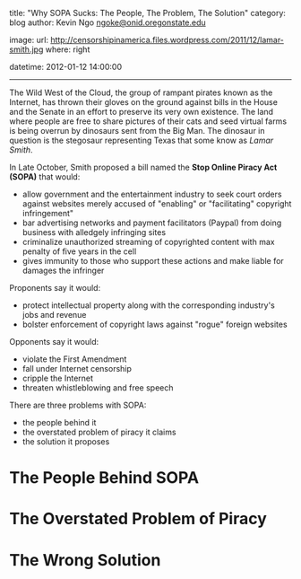 title: "Why SOPA Sucks: The People, The Problem, The Solution"
category: blog
author: Kevin Ngo <ngoke@onid.oregonstate.edu>

image:
    url: http://censorshipinamerica.files.wordpress.com/2011/12/lamar-smith.jpg
    where: right

datetime: 2012-01-12 14:00:00

---

The Wild West of the Cloud, the group of rampant pirates known as the Internet,
has thrown their gloves on the ground against bills in the House and the Senate
in an effort to preserve its very own existence. The land where people are free
to share pictures of their cats and seed virtual farms is being overrun by
dinosaurs sent from the Big Man. The dinosaur in question is the stegosaur
representing Texas that some know as *Lamar Smith*.

In Late October, Smith proposed a bill named the **Stop Online Piracy Act
(SOPA)** that would:

- allow government and the entertainment industry to seek court orders against
  websites merely accused of "enabling" or "facilitating" copyright
  infringement"
- bar advertising networks and payment facilitators (Paypal) from doing business
  with alledgely infringing sites
- criminalize unauthorized streaming of copyrighted content with max penalty of
  five years in the cell
- gives immunity to those who support these actions and make liable for damages
  the infringer

Proponents say it would:

- protect intellectual property along with the corresponding industry's jobs and revenue
- bolster enforcement of copyright laws against "rogue" foreign websites

Opponents say it would:

- violate the First Amendment
- fall under Internet censorship
- cripple the Internet
- threaten whistleblowing and free speech

There are three problems with SOPA:

 - the people behind it
 - the overstated problem of piracy it claims
 - the solution it proposes

The People Behind SOPA
======================


The Overstated Problem of Piracy
================================


The Wrong Solution
==================
